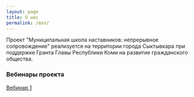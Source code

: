 ```yaml
---
layout: page
title: О нас
permalink: /msn/
---
```


Проект "Муниципальная школа наставников: непрерывное сопровождение" реализуется на территории города Сыктывкара при поддержке Гранта Главы Республики Коми на развитие гражданского общества.

### Вебинары проекта

[Вебинар 1](https://disk.yandex.ru/i/eb0uqVlBrSQEVA)
